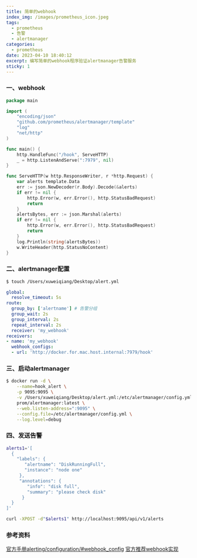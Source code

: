 ```yaml
---
title: 简单的webhook
index_img: /images/prometheus_icon.jpeg
tags:
  - prometheus
  - 告警
  - alertmanager
categories:
  - prometheus
date: 2023-04-10 18:40:12
excerpt: 编写简单的webhook程序验证alertmanager告警服务
sticky: 1
---
```


### 一、webhook

``` go
package main

import (
	"encoding/json"
	"github.com/prometheus/alertmanager/template"
	"log"
	"net/http"
)

func main() {
	http.HandleFunc("/hook", ServeHTTP)
	_ = http.ListenAndServe(":7979", nil)
}

func ServeHTTP(w http.ResponseWriter, r *http.Request) {
	var alerts template.Data
	err := json.NewDecoder(r.Body).Decode(&alerts)
	if err != nil {
		http.Error(w, err.Error(), http.StatusBadRequest)
		return
	}
	alertsBytes, err := json.Marshal(alerts)
	if err != nil {
		http.Error(w, err.Error(), http.StatusBadRequest)
		return
	}
	log.Println(string(alertsBytes))
	w.WriteHeader(http.StatusNoContent)
}
```

### 二、alertmanager配置

``` bash
$ touch /Users/xuweiqiang/Desktop/alert.yml
```

``` yml
global:
  resolve_timeout: 5s
route:
  group_by: ['alertname'] # 告警分组
  group_wait: 2s
  group_interval: 2s
  repeat_interval: 2s
  receiver: 'my_webhook'
receivers:
- name: 'my_webhook'
  webhook_configs:
  - url: 'http://docker.for.mac.host.internal:7979/hook'
```

### 三、启动alertmanager

``` bash
$ docker run -d \
    --name=hook_alert \
    -p 9095:9095 \
    -v /Users/xuweiqiang/Desktop/alert.yml:/etc/alertmanager/config.yml \
    prom/alertmanager:latest \
    --web.listen-address=":9095" \
    --config.file=/etc/alertmanager/config.yml \
    --log.level=debug
```

### 四、发送告警

``` bash
alerts1='[
  {
    "labels": {
       "alertname": "DiskRunningFull",
       "instance": "node one"
     },
     "annotations": {
        "info": "disk full",
        "summary": "please check disk"
      }
  }
]'

curl -XPOST -d"$alerts1" http://localhost:9095/api/v1/alerts
```

### 参考资料

[官方手册alerting/configuration/#webhook_config](https://prometheus.io/docs/alerting/latest/configuration/#webhook_config)
[官方推荐webhook实现](https://prometheus.io/docs/operating/integrations/#alertmanager-webhook-receiver)